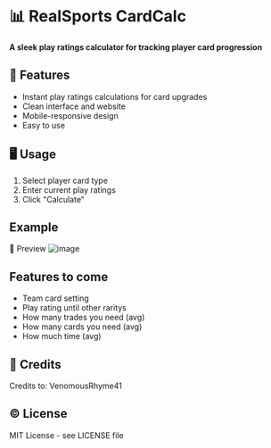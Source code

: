 # 📊 RealSports CardCalc
**A sleek play ratings calculator for tracking player card progression**  


## 🚀 Features
- Instant play ratings calculations for card upgrades
- Clean interface and website
- Mobile-responsive design
- Easy to use


## 🖥️ Usage
1. Select player card type  
2. Enter current play ratings  
3. Click "Calculate"  


## Example
📸 Preview
![image](https://github.com/user-attachments/assets/05f456ad-448b-47ad-8047-c80631f65ed3)


## Features to come
- Team card setting
- Play rating until other raritys
- How many trades you need (avg)
- How many cards you need (avg)
- How much time (avg)


## 🙏 Credits
Credits to: VenomousRhyme41


## ©️ License
MIT License - see LICENSE file
